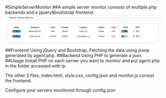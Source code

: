 #SimpleServerMonitor
##A simple server monitor consists of multiple php backends and a jquery&amp;bootstrap frontend.
![](https://raw.githubusercontent.com/764664/SimpleServerMonitor/master/demo.png)
##Frontend
Using jQuery and Bootstrap.
Fetching the data using jsonp generated by agent.php.
##Backend
Using PHP to generate a json.
##Usage
Install PHP on each server you want to monitor and put agent.php in the folder accessed with ip.

The other 3 files, index.html, style.css, config.json and monitor.js consist the frontend.

Configure your servers monitored through config.json
